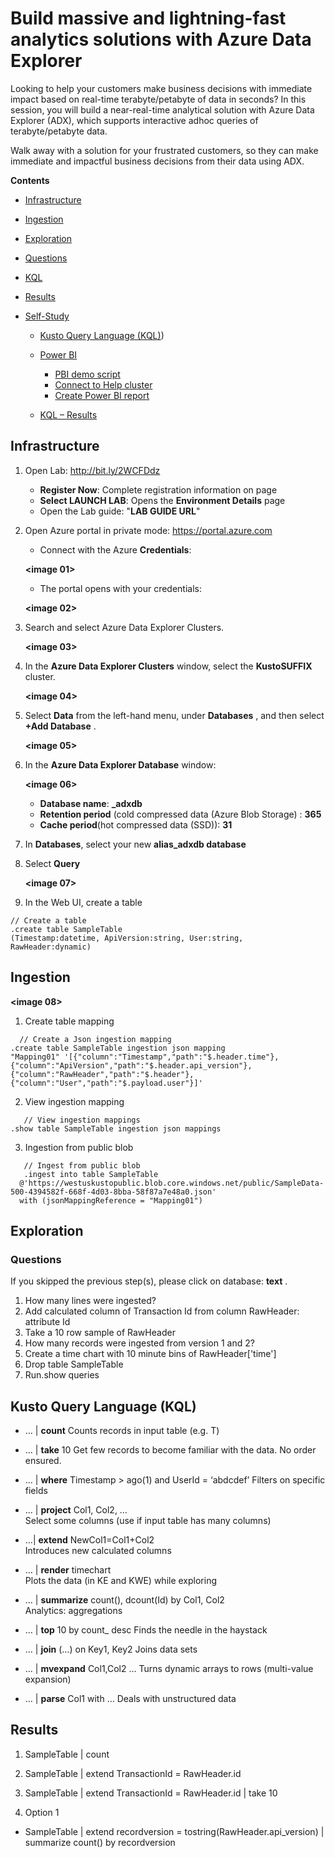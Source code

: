 #  Build massive and lightning-fast analytics solutions with Azure Data Explorer  
 
 Looking to help your customers make business decisions with immediate impact based on real-time terabyte/petabyte of data in seconds? In this session, you will build a near-real-time analytical solution with Azure Data Explorer (ADX), which supports interactive adhoc queries of terabyte/petabyte data.  
 
 Walk away with a solution for your frustrated customers, so they can make immediate and impactful business decisions from their data using ADX.  
 
**Contents**
 
 <!-- TOC -->

- [Infrastructure](#Infrastructure) 
- [Ingestion](#Ingestion) 
- [Exploration](#Exploration)
 - [Questions](#Questions)  
 - [KQL](#KQL) 
 - [Results](#Results)
- [Self-Study](#Self-Study)    
  - [Kusto Query Language (KQL)](#Kusto-Query-Language)) 
  - [Power BI](#Power-BI)   
     - [PBI demo script](#PBI-demo-script)  
     - [Connect to Help cluster](#Connect-to-Help-cluster)  
     - [Create Power BI report](#Create-Power-BI-report)
      
   - [KQL – Results](#KQL–Results)
   
  <!-- TOC -->   
## Infrastructure  
    
1. Open Lab: http://bit.ly/2WCFDdz  
     - **Register Now**: Complete registration information on page  
     - **Select LAUNCH LAB**: Opens the **Environment Details** page  
     - Open the Lab guide: "**LAB GUIDE URL**"
      
2. Open Azure portal in private mode: https://portal.azure.com  

      - Connect with the Azure **Credentials**:  
   
   **<image 01>** 
   
      - The portal opens with your credentials:  
      
      **<image 02>**
    
 3.	Search and select Azure Data Explorer Clusters.
   
      **<image 03>**
   
 4.	In the **Azure Data Explorer Clusters** window, select the **KustoSUFFIX** cluster.
     
     **<image 04>** 
    
 5. Select **Data** from the left-hand menu, under **Databases** , and then select **+Add Database** . 
   
     **<image 05>**  
    
 6.	In the **Azure Data Explorer Database** window:  
    
     **<image 06>** 
    
      - **Database name**: **<alias>_adxdb** 
      - **Retention period** (cold compressed data (Azure Blob Storage) : **365**
      - **Cache period**(hot compressed data (SSD)): **31**
 
 7.	In **Databases**, select your new **alias_adxdb database**
 8. Select **Query**
 
    **<image 07>**
 9. In the Web UI, create a table 
  ```
  // Create a table
  .create table SampleTable
  (Timestamp:datetime, ApiVersion:string, User:string, RawHeader:dynamic)
```  

## Ingestion

  **<image 08>**
  
1. Create table mapping  
 ```
   // Create a Json ingestion mapping
.create table SampleTable ingestion json mapping 
"Mapping01" '[{"column":"Timestamp","path":"$.header.time"},{"column":"ApiVersion","path":"$.header.api_version"},{"column":"RawHeader","path":"$.header"},{"column":"User","path":"$.payload.user"}]'
```

2.	View ingestion mapping 
 ```
    // View ingestion mappings
.show table SampleTable ingestion json mappings  
  ```
3.	Ingestion from public blob 
 ``` 
    // Ingest from public blob
    .ingest into table SampleTable
   @'https://westuskustopublic.blob.core.windows.net/public/SampleData-500-4394582f-668f-4d03-8bba-58f87a7e48a0.json'
   with (jsonMappingReference = "Mapping01")
   ```

## Exploration 
### Questions 
 
 If you skipped the previous step(s), please click on database: **text** . 

1.	How many lines were ingested? 
2.	Add calculated column of Transaction Id from column RawHeader: attribute Id
3.	Take a 10 row sample of RawHeader 
4.	How many records were ingested from version 1 and 2?
5.	Create a time chart with 10 minute bins of RawHeader['time']
6.	Drop table SampleTable
7.	Run.show queries  

## Kusto Query Language (KQL) 
- … | **count**	
  Counts records in input table (e.g. T)  
  
 -	… | **take** 10	
 	Get few records to become familiar with the data. No order ensured.  

-	… | **where** Timestamp > ago(1) and UserId = ‘abdcdef’	
 	Filters on specific fields  
  
-	… | **project** Col1, Col2, …	
 	Select some columns (use if input table has many columns)  
  
-	…| **extend** NewCol1=Col1+Col2		
	Introduces new calculated columns  
 
-	… | **render** timechart		
	Plots the data (in KE and KWE) while exploring  
 
-	… | **summarize** count(), dcount(Id) by Col1, Col2		
	Analytics: aggregations  
 
-	… | **top** 10 by count_ desc 
	Finds the needle in the haystack  
 
-	… | **join** (…) on Key1, Key2 
	Joins data sets 
 
- … | **mvexpand** Col1,Col2 … 
	Turns dynamic arrays to rows (multi-value expansion)  
 
- … | **parse** Col1 with <pattern>…
	Deals with unstructured data  
 
## Results  
1. SampleTable | count 

2. SampleTable | extend TransactionId = RawHeader.id

3.	SampleTable
| extend TransactionId = RawHeader.id
| take 10 

4. Option 1  
  - SampleTable
| extend recordversion =  tostring(RawHeader.api_version)
| summarize count() by recordversion


 



 
  
 

 
